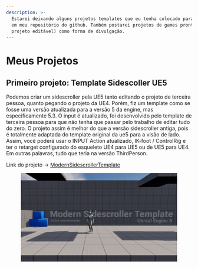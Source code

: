 ```yaml
---
description: >-
  Estarei deixando alguns projetos templates que eu tenha colocado para público
  em meu repositório do github. Também postarei projetos de games prontos (sem o
  projeto editável) como forma de divulgação.
---
```


# Meus Projetos

## Primeiro projeto: Template Sidescoller UE5

Podemos criar um sidescroller pela UE5 tanto editando o projeto de terceira pessoa, quanto pegando o projeto da UE4. Porém, fiz um template como se fosse uma versão atualizada para a versão 5 da engine, mas especificamente 5.3. O input é atualizado, foi desenvolvido pelo template de terceira pessoa para que não tenha que passar pelo trabalho de editar tudo do zero. O projeto assim é melhor do que a versão sidescroller antiga, pois é totalmente adaptada do template original da ue5 para a visão de lado. Assim, você poderá usar o INPUT Action atualizado, IK-foot / ControlRig e ter o retarget configurado do esqueleto UE4 para UE5 ou de UE5 para UE4. Em outras palavras, tudo que teria na versão ThirdPerson.

Link do projeto -> [ModernSidescrollerTemplate](https://github.com/matheuslaidler/ModernSidescrollerTemplate)

<figure><img src="../../../.gitbook/assets/image (18).png" alt=""><figcaption></figcaption></figure>
